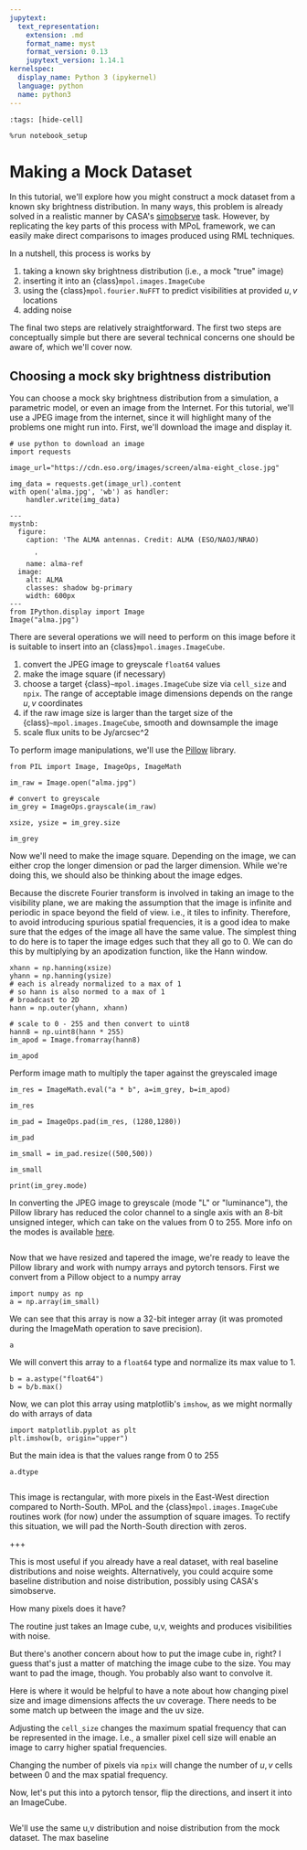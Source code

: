 ```yaml
---
jupytext:
  text_representation:
    extension: .md
    format_name: myst
    format_version: 0.13
    jupytext_version: 1.14.1
kernelspec:
  display_name: Python 3 (ipykernel)
  language: python
  name: python3
---
```


```{code-cell} ipython3
:tags: [hide-cell]

%run notebook_setup
```

# Making a Mock Dataset

In this tutorial, we'll explore how you might construct a mock dataset from a known sky brightness distribution. In many ways, this problem is already solved in a realistic manner by CASA's [simobserve](https://casadocs.readthedocs.io/en/latest/api/tt/casatasks.simulation.simobserve.html) task. However, by replicating the key parts of this process with MPoL framework, we can easily make direct comparisons to images produced using RML techniques.

In a nutshell, this process is works by
1. taking a known sky brightness distribution (i.e., a mock "true" image)
2. inserting it into an {class}`mpol.images.ImageCube`
3. using the {class}`mpol.fourier.NuFFT` to predict visibilities at provided $u,v$ locations
4. adding noise

The final two steps are relatively straightforward. The first two steps are conceptually simple but there are several technical concerns one should be aware of, which we'll cover now.

## Choosing a mock sky brightness distribution

You can choose a mock sky brightness distribution from a simulation, a parametric model, or even an image from the Internet. For this tutorial, we'll use a JPEG image from the internet, since it will highlight many of the problems one might run into. First, we'll download the image and display it.

```{code-cell} ipython3
# use python to download an image
import requests

image_url="https://cdn.eso.org/images/screen/alma-eight_close.jpg"

img_data = requests.get(image_url).content
with open('alma.jpg', 'wb') as handler:
    handler.write(img_data)
```

```{code-cell} ipython3
---
mystnb:
  figure:
    caption: 'The ALMA antennas. Credit: ALMA (ESO/NAOJ/NRAO)

      '
    name: alma-ref
  image:
    alt: ALMA
    classes: shadow bg-primary
    width: 600px
---
from IPython.display import Image
Image("alma.jpg")
```

There are several operations we will need to perform on this image before it is suitable to insert into an {class}`mpol.images.ImageCube`.
1. convert the JPEG image to greyscale `float64` values
1. make the image square (if necessary)
1. choose a target {class}`~mpol.images.ImageCube` size via `cell_size` and `npix`. The range of acceptable image dimensions depends on the range $u,v$ coordinates
1. if the raw image size is larger than the target size of the {class}`~mpol.images.ImageCube`, smooth and downsample the image
1. scale flux units to be Jy/arcsec^2

To perform image manipulations, we'll use the [Pillow](https://pillow.readthedocs.io/en/stable/index.html) library.

```{code-cell} ipython3
from PIL import Image, ImageOps, ImageMath

im_raw = Image.open("alma.jpg")

# convert to greyscale
im_grey = ImageOps.grayscale(im_raw)
```

```{code-cell} ipython3
xsize, ysize = im_grey.size
```

```{code-cell} ipython3
im_grey
```

Now we'll need to make the image square. Depending on the image, we can either crop the longer dimension or pad the larger dimension. While we're doing this, we should also be thinking about the image edges.

Because the discrete Fourier transform is involved in taking an image to the visibility plane, we are making the assumption that the image is infinite and periodic in space beyond the field of view. i.e., it tiles to infinity. Therefore, to avoid introducing spurious spatial frequencies, it is a good idea to make sure that the edges of the image all have the same value. The simplest thing to do here is to taper the image edges such that they all go to 0. We can do this by multiplying by an apodization function, like the Hann window.

```{code-cell} ipython3
xhann = np.hanning(xsize)
yhann = np.hanning(ysize)
# each is already normalized to a max of 1
# so hann is also normed to a max of 1
# broadcast to 2D
hann = np.outer(yhann, xhann)

# scale to 0 - 255 and then convert to uint8
hann8 = np.uint8(hann * 255)
im_apod = Image.fromarray(hann8)
```

```{code-cell} ipython3
im_apod
```

Perform image math to multiply the taper against the greyscaled image

```{code-cell} ipython3
im_res = ImageMath.eval("a * b", a=im_grey, b=im_apod)
```

```{code-cell} ipython3
im_res
```

```{code-cell} ipython3
im_pad = ImageOps.pad(im_res, (1280,1280))
```

```{code-cell} ipython3
im_pad
```

```{code-cell} ipython3
im_small = im_pad.resize((500,500))
```

```{code-cell} ipython3
im_small
```

```{code-cell} ipython3
print(im_grey.mode)
```

In converting the JPEG image to greyscale (mode "L" or "luminance"), the Pillow library has reduced the color channel to a single axis with an 8-bit unsigned integer, which can take on the values from 0 to 255. More info on the modes is available [here](https://pillow.readthedocs.io/en/stable/handbook/concepts.html#concept-modes).

```{code-cell} ipython3

```

Now that we have resized and tapered the image, we're ready to leave the Pillow library and work with numpy arrays and pytorch tensors. First we convert from a Pillow object to a numpy array

```{code-cell} ipython3
import numpy as np
a = np.array(im_small)
```

We can see that this array is now a 32-bit integer array (it was promoted during the ImageMath operation to save precision).

```{code-cell} ipython3
a
```

We will convert this array to a `float64` type and normalize its max value to 1.

```{code-cell} ipython3
b = a.astype("float64")
b = b/b.max()
```

Now, we can plot this array using matplotlib's `imshow`, as we might normally do with arrays of data

```{code-cell} ipython3
import matplotlib.pyplot as plt
plt.imshow(b, origin="upper")
```

But the main idea is that the values range from 0 to 255

```{code-cell} ipython3
a.dtype
```

```{code-cell} ipython3

```

This image is rectangular, with more pixels in the East-West direction compared to North-South. MPoL and the {class}`mpol.images.ImageCube` routines work (for now) under the assumption of square images. To rectify this situation, we will pad the North-South direction with zeros.

+++

This is most useful if you already have a real dataset, with real baseline distributions and noise weights. Alternatively, you could acquire some baseline distribution and noise distribution, possibly using CASA's simobserve.


How many pixels does it have?

The routine just takes an Image cube, u,v, weights and produces visibilities with noise.

But there's another concern about how to put the image cube in, right? I guess that's just a matter of matching the image cube to the size. You may want to pad the image, though. You probably also want to convolve it.

Here is where it would be helpful to have a note about how changing pixel size and image dimensions affects the uv coverage. There needs to be some match up between the image and the uv size.

Adjusting the `cell_size` changes the maximum spatial frequency that can be represented in the image. I.e., a smaller pixel cell size will enable an image to carry higher spatial frequencies.

Changing the number of pixels via `npix` will change the number of $u,v$ cells between 0 and the max spatial frequency.

Now, let's put this into a pytorch tensor, flip the directions, and insert it into an ImageCube.

```{code-cell} ipython3

```

We'll use the same u,v distribution and noise distribution from the mock dataset. The max baseline
